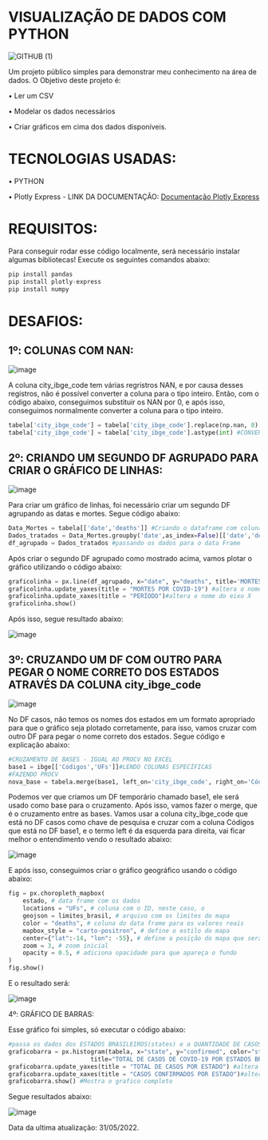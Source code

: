 # VISUALIZAÇÃO DE DADOS COM PYTHON

![GITHUB (1)](https://user-images.githubusercontent.com/78058494/171275250-0287faa7-4265-4c20-9bbd-08a9358a0db5.gif)

Um projeto público simples para demonstrar meu conhecimento na área de dados. O Objetivo deste projeto é:

• Ler um CSV

• Modelar os dados necessários

• Criar gráficos em cima dos dados disponíveis.

# TECNOLOGIAS USADAS:

• PYTHON

• Plotly Express - LINK DA DOCUMENTAÇÃO: [Documentação Plotly Express](https://plotly.com/python/plotly-express/)

# REQUISITOS:

Para conseguir rodar esse código localmente, será necessário instalar algumas bibliotecas! Execute os seguintes comandos abaixo:

```python
pip install pandas
pip install plotly-express
pip install numpy
```
# DESAFIOS:

## 1º: COLUNAS COM NAN:
![image](https://user-images.githubusercontent.com/78058494/171271989-77470313-63a8-4d6d-ac45-875ccc0bd6c0.png)


A coluna city_ibge_code tem várias regristros NAN, e por causa desses registros, não é possível converter a coluna para o tipo inteiro. Então, com o código abaixo, conseguimos substituir os NAN por 0, e após isso, conseguimos normalmente converter a coluna para o tipo inteiro.

```python
tabela['city_ibge_code'] = tabela['city_ibge_code'].replace(np.nan, 0) #CONVERTENDO TODOS OS VALORES NAN POR 0
tabela['city_ibge_code'] = tabela['city_ibge_code'].astype(int) #CONVERTE TODA A COLUNA EM INTEIRO
```

## 2º: CRIANDO UM SEGUNDO DF AGRUPADO PARA CRIAR O GRÁFICO DE LINHAS:
![image](https://user-images.githubusercontent.com/78058494/171273065-71117c05-eab0-4a0a-aa33-f4d3ad497901.png)


Para criar um gráfico de linhas, foi necessário criar um segundo DF agrupando as datas e mortes. Segue código abaixo:
```python
Data_Mortes = tabela[['date','deaths']] #Criando o dataframe com colunas especificas
Dados_tratados = Data_Mortes.groupby('date',as_index=False)[['date','deaths']].sum()#agrupando os dados, e evitando a contatenação e fazendo a soma dos dados
df_agrupado = Dados_tratados #passando os dados para o data Frame
```
Após criar o segundo DF agrupado como mostrado acima, vamos plotar o gráfico utilizando o código abaixo:
```python
graficolinha = px.line(df_agrupado, x="date", y="deaths", title='MORTES POR PERÍODO')
graficolinha.update_yaxes(title = "MORTES POR COVID-19") #altera o nome do eixo Y
graficolinha.update_xaxes(title = "PERÍODO")#altera o nome do eixo X
graficolinha.show()
```
Após isso, segue resultado abaixo:

![image](https://user-images.githubusercontent.com/78058494/171269835-d8820e3f-305d-47d2-9807-e88babd2ce61.png)


## 3º: CRUZANDO UM DF COM OUTRO PARA PEGAR O NOME CORRETO DOS ESTADOS ATRAVÉS DA COLUNA city_ibge_code
![image](https://user-images.githubusercontent.com/78058494/171277899-0ea38259-9527-451c-a439-ddbe4396ace7.png)

No DF casos, não temos os nomes dos estados em um formato apropriado para que o gráfico seja plotado corretamente, para isso, vamos cruzar com outro DF para pegar o nome correto dos estados. Segue código e explicação abaixo:

```python
#CRUZAMENTO DE BASES - IGUAL AO PROCV NO EXCEL
base1 = ibge[['Códigos','UFs']]#LENDO COLUNAS ESPECÍFICAS
#FAZENDO PROCV
nova_base = tabela.merge(base1, left_on='city_ibge_code', right_on='Códigos', how='left')
```

Podemos ver que criamos um DF temporário chamado base1, ele será usado como base para o cruzamento. Após isso, vamos fazer o merge, que é o cruzamento entre as bases. Vamos usar a coluna city_ibge_code que está no DF casos como chave de pesquisa e cruzar com a coluna Códigos que está no DF base1, e o termo left é da esquerda para direita, vai ficar melhor o entendimento vendo o resultado abaixo:

![image](https://user-images.githubusercontent.com/78058494/171280571-b9c66103-9fe0-4a54-9241-4d5b7b95ba5e.png)

E após isso, conseguimos criar o gráfico geográfico usando o código abaixo:

```python
fig = px.choropleth_mapbox(
    estado, # data frame com os dados
    locations = "UFs", # coluna com o ID, neste caso, o
    geojson = limites_brasil, # arquivo com os limites do mapa
    color = "deaths", # coluna do data frame para os valores reais
    mapbox_style = "carto-positron", # define o estilo do mapa
    center={"lat":-14, "lon": -55}, # define a posição do mapa que será gerado
    zoom = 3, # zoom inicial
    opacity = 0.5, # adiciona opacidade para que apareça o fundo
)
fig.show()
```

E o resultado será:

![image](https://user-images.githubusercontent.com/78058494/171269915-31bc8631-bf04-4575-bf42-d6efba6f7db7.png)

4º: GRÁFICO DE BARRAS:

Esse gráfico foi simples, só executar o código abaixo:

```python
#passa os dados dos ESTADOS BRASILEIROS(states) e a QUANTIDADE DE CASOS CONFIRMADOS(confirmed)
graficobarra = px.histogram(tabela, x="state", y="confirmed", color="state", 
                       title="TOTAL DE CASOS DE COVID-19 POR ESTADOS BRASILEIROS").update_xaxes(categoryorder="total ascending")
graficobarra.update_yaxes(title = "TOTAL DE CASOS POR ESTADO") #altera o nome do eixo Y
graficobarra.update_xaxes(title = "CASOS CONFIRMADOS POR ESTADO")#altera o nome do eixo X
graficobarra.show() #Mostra o grafico completo
```

Segue resultados abaixo:

![image](https://user-images.githubusercontent.com/78058494/171269794-5f53e2bc-b7db-4dff-b6cb-32b075f4d473.png)

Data da ultima atualização: 31/05/2022.



